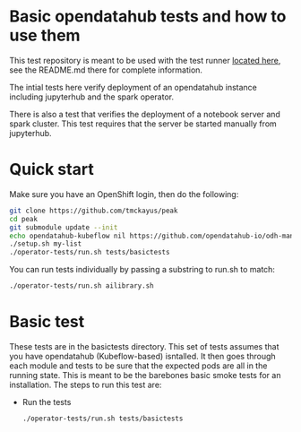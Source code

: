# Basic opendatahub tests and how to use them

This test repository is meant to be used with the
test runner [located here](https://github.com/tmckayus/peak),
see the README.md there for complete information.

The intial tests here verify deployment of an opendatahub
instance including jupyterhub and the spark operator.

There is also a test that verifies the deployment of a
notebook server and spark cluster. This test requires
that the server be started manually from jupyterhub.

# Quick start

Make sure you have an OpenShift login, then do the following:

```bash
git clone https://github.com/tmckayus/peak
cd peak
git submodule update --init
echo opendatahub-kubeflow nil https://github.com/opendatahub-io/odh-manifests >> my-list
./setup.sh my-list
./operator-tests/run.sh tests/basictests
```

You can run tests individually by passing a substring to run.sh to match:

```bash
./operator-tests/run.sh ailibrary.sh
```

# Basic test

These tests are in the basictests directory.  This set of tests assumes that you have opendatahub (Kubeflow-based) isntalled.  It then goes through each module and tests
to be sure that the expected pods are all in the running state.  This is meant to be the barebones basic smoke tests for an installation.
The steps to run this test are:

* Run the tests

  ```bash
  ./operator-tests/run.sh tests/basictests
  ```
